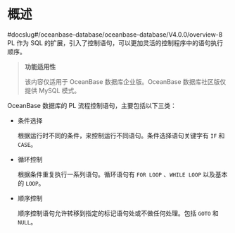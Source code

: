 概述 
=======================
#docslug#/oceanbase-database/oceanbase-database/V4.0.0/overview-8
PL 作为 SQL 的扩展，引入了控制语句，可以更加灵活的控制程序中的语句执行顺序。

>**功能适用性**
>
>该内容仅适用于 OceanBase 数据库企业版。OceanBase 数据库社区版仅提供 MySQL 模式。

OceanBase 数据库的 PL 流程控制语句，主要包括以下三类：

* 条件选择

  根据运行时不同的条件，来控制运行不同语句。条件选择语句关键字有 `IF` 和 `CASE`。
  

* 循环控制

  根据条件重复执行一系列语句。循环语句有 `FOR LOOP` 、`WHILE LOOP` 以及基本的 `LOOP`。
  

* 顺序控制

  顺序控制语句允许转移到指定的标记语句处或不做任何处理。包括 `GOTO` 和 `NULL`。
  




